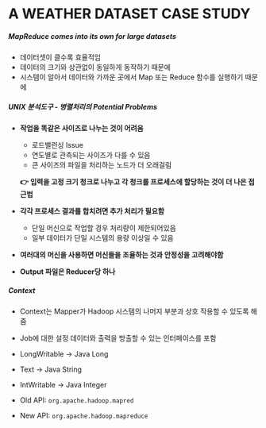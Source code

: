 # A WEATHER DATASET CASE STUDY



##### MapReduce comes into its own for large datasets

- 데이터셋이 클수록 효율적임
- 데이터의 크기와 상관없이 동일하게 동작하기 때문에
- 시스템이 알아서 데이터와 가까운 곳에서 Map 또는 Reduce 함수를 실행하기 때문에



##### UNIX 분석도구 - 병렬처리의 Potential Problems

- **작업을 똑같은 사이즈로 나누는 것이 어려움**

  - 로드밸런싱 Issue
  - 연도별로 관측되는 사이즈가 다를 수 있음
  - 큰 사이즈의 파일을 처리하는 노드가 더 오래걸림

  **:point_right: 입력을 고정 크기 청크로 나누고 각 청크를 프로세스에 할당하는 것이 더 나은 접근법**



- **각각 프로세스 결과를 합치려면 추가 처리가 필요함**
  - 단일 머신으로 작업할 경우 처리량이 제한되어있음
  - 일부 데이터가 단일 시스템의 용량 이상일 수 있음



- **여러대의 머신을 사용하면 머신들을 조율하는 것과 안정성을 고려해야함**



- **Output 파일은 Reducer당 하나**



##### Context

- Context는 Mapper가 Hadoop 시스템의 나머지 부분과 상호 작용할 수 있도록 해줌
- Job에 대한 설정 데이터와 출력을 방출할 수 있는 인터페이스를 포함



- LongWritable → Java Long
- Text → Java String 
- IntWritable → Java Integer



- Old API: `org.apache.hadoop.mapred`
- New API: `org.apache.hadoop.mapreduce`

